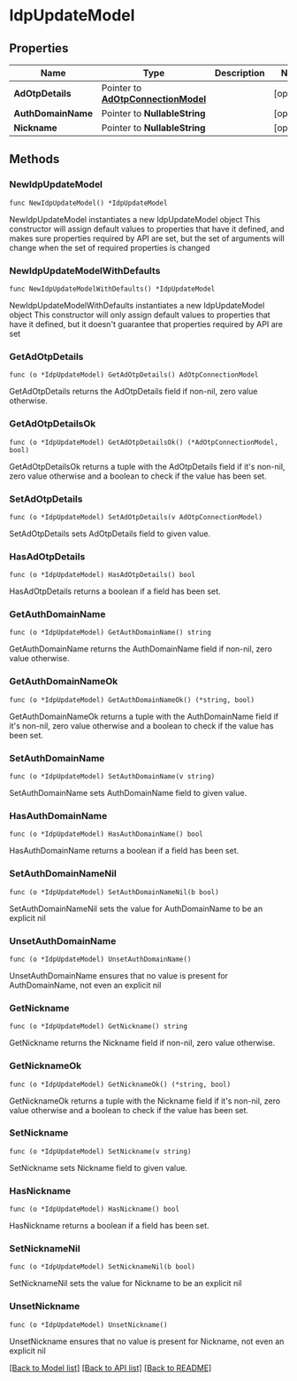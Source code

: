 # IdpUpdateModel

## Properties

Name | Type | Description | Notes
------------ | ------------- | ------------- | -------------
**AdOtpDetails** | Pointer to [**AdOtpConnectionModel**](AdOtpConnectionModel.md) |  | [optional] 
**AuthDomainName** | Pointer to **NullableString** |  | [optional] 
**Nickname** | Pointer to **NullableString** |  | [optional] 

## Methods

### NewIdpUpdateModel

`func NewIdpUpdateModel() *IdpUpdateModel`

NewIdpUpdateModel instantiates a new IdpUpdateModel object
This constructor will assign default values to properties that have it defined,
and makes sure properties required by API are set, but the set of arguments
will change when the set of required properties is changed

### NewIdpUpdateModelWithDefaults

`func NewIdpUpdateModelWithDefaults() *IdpUpdateModel`

NewIdpUpdateModelWithDefaults instantiates a new IdpUpdateModel object
This constructor will only assign default values to properties that have it defined,
but it doesn't guarantee that properties required by API are set

### GetAdOtpDetails

`func (o *IdpUpdateModel) GetAdOtpDetails() AdOtpConnectionModel`

GetAdOtpDetails returns the AdOtpDetails field if non-nil, zero value otherwise.

### GetAdOtpDetailsOk

`func (o *IdpUpdateModel) GetAdOtpDetailsOk() (*AdOtpConnectionModel, bool)`

GetAdOtpDetailsOk returns a tuple with the AdOtpDetails field if it's non-nil, zero value otherwise
and a boolean to check if the value has been set.

### SetAdOtpDetails

`func (o *IdpUpdateModel) SetAdOtpDetails(v AdOtpConnectionModel)`

SetAdOtpDetails sets AdOtpDetails field to given value.

### HasAdOtpDetails

`func (o *IdpUpdateModel) HasAdOtpDetails() bool`

HasAdOtpDetails returns a boolean if a field has been set.

### GetAuthDomainName

`func (o *IdpUpdateModel) GetAuthDomainName() string`

GetAuthDomainName returns the AuthDomainName field if non-nil, zero value otherwise.

### GetAuthDomainNameOk

`func (o *IdpUpdateModel) GetAuthDomainNameOk() (*string, bool)`

GetAuthDomainNameOk returns a tuple with the AuthDomainName field if it's non-nil, zero value otherwise
and a boolean to check if the value has been set.

### SetAuthDomainName

`func (o *IdpUpdateModel) SetAuthDomainName(v string)`

SetAuthDomainName sets AuthDomainName field to given value.

### HasAuthDomainName

`func (o *IdpUpdateModel) HasAuthDomainName() bool`

HasAuthDomainName returns a boolean if a field has been set.

### SetAuthDomainNameNil

`func (o *IdpUpdateModel) SetAuthDomainNameNil(b bool)`

 SetAuthDomainNameNil sets the value for AuthDomainName to be an explicit nil

### UnsetAuthDomainName
`func (o *IdpUpdateModel) UnsetAuthDomainName()`

UnsetAuthDomainName ensures that no value is present for AuthDomainName, not even an explicit nil
### GetNickname

`func (o *IdpUpdateModel) GetNickname() string`

GetNickname returns the Nickname field if non-nil, zero value otherwise.

### GetNicknameOk

`func (o *IdpUpdateModel) GetNicknameOk() (*string, bool)`

GetNicknameOk returns a tuple with the Nickname field if it's non-nil, zero value otherwise
and a boolean to check if the value has been set.

### SetNickname

`func (o *IdpUpdateModel) SetNickname(v string)`

SetNickname sets Nickname field to given value.

### HasNickname

`func (o *IdpUpdateModel) HasNickname() bool`

HasNickname returns a boolean if a field has been set.

### SetNicknameNil

`func (o *IdpUpdateModel) SetNicknameNil(b bool)`

 SetNicknameNil sets the value for Nickname to be an explicit nil

### UnsetNickname
`func (o *IdpUpdateModel) UnsetNickname()`

UnsetNickname ensures that no value is present for Nickname, not even an explicit nil

[[Back to Model list]](../README.md#documentation-for-models) [[Back to API list]](../README.md#documentation-for-api-endpoints) [[Back to README]](../README.md)


